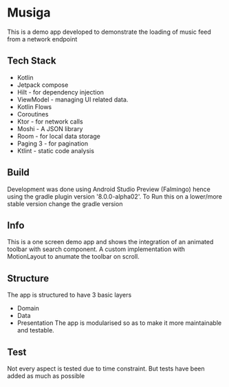 # Musiga
This is a demo app developed to demonstrate the loading of music feed from a network endpoint

## Tech Stack
- Kotlin 
- Jetpack compose
- Hilt - for dependency injection
- ViewModel - managing UI related data.
- Kotlin Flows
- Coroutines
- Ktor - for network calls
- Moshi - A JSON library 
- Room - for local data storage
- Paging 3 - for pagination
- Ktlint - static code analysis


## Build 
Development was done using Android Studio Preview (Falmingo) hence using the gradle plugin version '8.0.0-alpha02'. To Run this on a lower/more stable version change the gradle version

## Info
This is a one screen demo app and shows the integration of an animated toolbar with search component. A custom implementation with MotionLayout to anumate the toolbar on scroll.

## Structure
The app is structured to have 3 basic layers
- Domain
- Data
- Presentation
The app is modularised so as to make it more maintainable and testable.

## Test
Not every aspect is tested due to time constraint. But tests have been added as much as possible 

